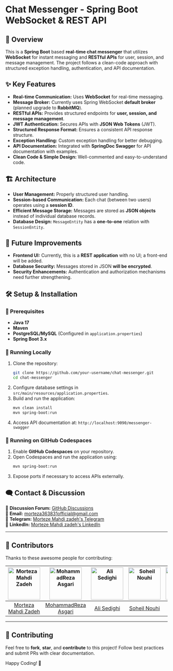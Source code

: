 # Chat Messenger - Spring Boot WebSocket & REST API

## 📌 Overview
This is a **Spring Boot** based **real-time chat messenger** that utilizes **WebSocket** for instant messaging and **RESTful APIs** for user, session, and message management. The project follows a clean-code approach with structured exception handling, authentication, and API documentation.

## ✨ Key Features
- **Real-time Communication:** Uses **WebSocket** for real-time messaging.
- **Message Broker:** Currently uses Spring WebSocket **default broker** (planned upgrade to **RabbitMQ**).
- **RESTful APIs:** Provides structured endpoints for **user, session, and message management**.
- **JWT Authentication:** Secures APIs with **JSON Web Tokens** (JWT).
- **Structured Response Format:** Ensures a consistent API response structure.
- **Exception Handling:** Custom exception handling for better debugging.
- **API Documentation:** Integrated with **SpringDoc Swagger** for API documentation with examples.
- **Clean Code & Simple Design:** Well-commented and easy-to-understand code.

## 🏗 Architecture
- **User Management:** Properly structured user handling.
- **Session-based Communication:** Each chat (between two users) operates using a **session ID**.
- **Efficient Message Storage:** Messages are stored as **JSON objects** instead of individual database records.
- **Database Design:** `MessageEntity` has a **one-to-one** relation with `SessionEntity`.

## 🚀 Future Improvements
- **Frontend UI:** Currently, this is a **REST application** with no UI; a front-end will be added.
- **Database Security:** Messages stored in JSON **will be encrypted**.
- **Security Enhancements:** Authentication and authorization mechanisms need further strengthening.

## 🛠 Setup & Installation

### 🔹 Prerequisites
- **Java 17**
- **Maven**
- **PostgreSQL/MySQL** (Configured in `application.properties`)
- **Spring Boot 3.x**

### 🔹 Running Locally
1. Clone the repository:
   ```sh
   git clone https://github.com/your-username/chat-messenger.git
   cd chat-messenger
   ```
2. Configure database settings in `src/main/resources/application.properties`.
3. Build and run the application:
   ```sh
   mvn clean install
   mvn spring-boot:run
   ```
4. Access API documentation at: `http://localhost:9090/messenger-swagger`

### 🔹 Running on GitHub Codespaces
1. Enable **GitHub Codespaces** on your repository.
2. Open Codespaces and run the application using:
   ```sh
   mvn spring-boot:run
   ```
3. Expose ports if necessary to access APIs externally.

## 🗨️ Contact & Discussion
💬 **Discussion Forum:** [GitHub Discussions](https://github.com/your-username/chat-messenger/discussions)<br/>
📧 **Email:** morteza363831official@gmail.com <br/>
📱 **Telegram:** [Morteze Mahdi zadeh's Telegram](http://t.me/m_mhzd) <br/>
📱 **LinkedIn:** [Morteze Mahdi zadeh's LinkedIn](https://www.linkedin.com/in/morteza-mahdi-zadeh)


---


## 👥 Contributors

Thanks to these awesome people for contributing:

| [<img src="https://github.com/morteza363831.png" width="100px" alt="Morteza Mahdi Zadeh"/>](https://github.com/morteza363831) |                                                                                                       [<img src="https://github.com/8Whoknow3.png" width="100px" alt="MohammadReza Asgari"/>](https://github.com/8Whoknow3) |                                                                                                                     [<img src="https://github.com/alisedig.png" width="100px" alt="Ali Sedighi"/>](https://github.com/alisedig) |                                                                                                                                     [<img src="https://github.com/moonwinee.png" width="100px" alt="Soheil Nouhi"/>](https://github.com/moonwinee) |                                                                                                                                     [<img src="https://github.com/username.png" width="100px" alt="name"/>](https://github.com/username) |                                                                                                                                      [<img src="https://github.com/username.png" width="100px" alt="name"/>](https://github.com/username) |                                                                                                                 
| :----------------------------------------------------------------------------------------------------------------------------: | :----------------------------------------------------------------------------------------------------------------------------: | :----------------------------------------------------------------------------------------------------------------------------: | :----------------------------------------------------------------------------------------------------------------------------: |:----------------------------------------------------------------------------------------------------------------------------: | :----------------------------------------------------------------------------------------------------------------------------: |
| [Morteza Mahdi Zadeh](https://github.com/morteza363831) |                                                                                                                                                                                 [MohammadReza Asgari](https://github.com/8Whoknow3) |                                                                                                                                                                                      [Ali Sedighi](https://github.com/alisedig) |                                                                                                                                                                                                  [Soheil Nouhi](https://github.com/moonwinee) |                                                                                                                                                                                                   [name](https://github.com/username) |                                                                                                                                                                                                   [name](https://github.com/username) |


---

## 📝 Contributing
Feel free to **fork**, **star**, and **contribute** to this project! Follow best practices and submit PRs with clear documentation.

Happy Coding! 🚀

